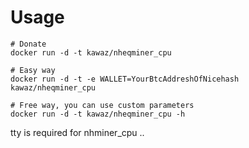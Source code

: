 # Usage

```
# Donate
docker run -d -t kawaz/nheqminer_cpu

# Easy way
docker run -d -t -e WALLET=YourBtcAddreshOfNicehash kawaz/nheqminer_cpu

# Free way, you can use custom parameters
docker run -d -t kawaz/nheqminer_cpu -h
```

tty is required for nhminer_cpu ..
